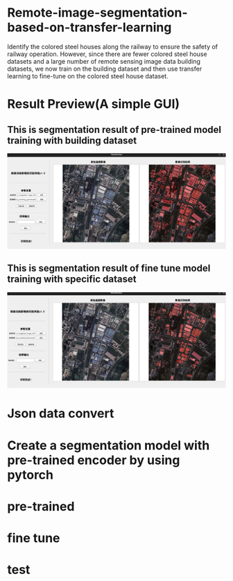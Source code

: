 # Remote-image-segmentation-based-on-transfer-learning
Identify the colored steel houses along the railway to ensure the safety of railway operation. However, since there are fewer colored steel house datasets and a large number of remote sensing image data building datasets, we now train on the building dataset and then use transfer learning to fine-tune on the colored steel house dataset.

# Result Preview(A simple GUI)
## This is segmentation result of pre-trained model training with building dataset
![](/img/pre-trained.png "pre-trained")

## This is segmentation result of fine tune model training with specific dataset
![](/img/fine_tune.png "fune-tune")

# Json data convert

# Create a segmentation model with pre-trained encoder by using pytorch

# pre-trained

# fine tune 

# test
